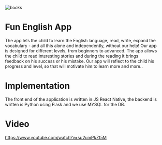 ![books](https://user-images.githubusercontent.com/73199918/181135237-3d5fdb51-2295-4a70-a031-836aad25f2da.png)

# Fun English App

The app lets the child to learn the English language, read, write, expand the vocabulary - and all this alone and independently, without our help!
Our app is designed for different levels, from beginners to advanced.
The app allows the child to read interesting stories and during the reading it brings feedback on his success or his mistake.
Our app will reflect to the child his progress and level, so that will motivate him to learn more and more..

# Implementation

The front end of the application is written in JS React Native, the backend is written is Python using Flask and we use MYSQL for the DB.

# Video

https://www.youtube.com/watch?v=su2umPkZt5M
